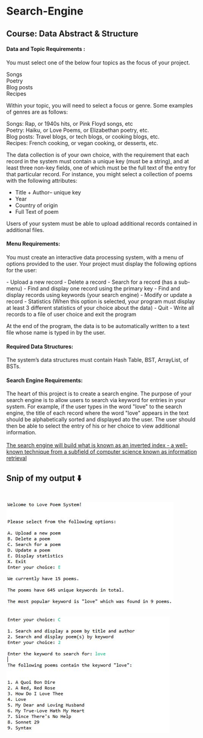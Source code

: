 # Search-Engine 
## Course: Data Abstract & Structure
#### Data and Topic Requirements :
You must select one of the below four topics as the focus of your project. 
<p>
Songs<br />
Poetry<br />
Blog posts <br />
Recipes <br />
</p>

Within your topic, you will need to select a focus or genre. Some examples of genres are as follows: 
<p>
Songs: Rap, or 1940s hits, or Pink Floyd songs, etc <br />
Poetry: Haiku, or Love Poems, or Elizabethan poetry, etc. <br />
Blog posts: Travel blogs, or tech blogs, or cooking blogs, etc. <br />
Recipes: French cooking, or vegan cooking, or desserts, etc. <br />
</p>

The data collection is of your own choice, with the requirement that each record in the system must contain a unique key (must be a string), and at least three non-key fields, one of which must be the full text of the entry for that particular record. For instance, you might select a collection of poems with the following attributes: 

- Title + Author– unique key 
- Year 
- Country of origin 
- Full Text of poem

Users of your system must be able to upload additional records contained in additional files. 

#### Menu Requirements:
You must create an interactive data processing system, with a menu of options provided to the user. Your project must display the following options for the user:
<p>
- Upload a new record 
- Delete a record 
- Search for a record (has a sub-menu) 
 - Find and display one record using the primary key 
 - Find and display records using keywords (your search engine) 
- Modify or update a record 
- Statistics (When this option is selected, your program must display at least 3 different statistics of your choice about the data) 
- Quit 
  - Write all records to a file of user choice and exit the program <br />
</p>

At the end of the program, the data is to be automatically written to a text file whose name is typed in by the user.
#### Required Data Structures:
The system’s data structures must contain Hash Table, BST, ArrayList, of BSTs.
#### Search Engine Requirements:
The heart of this project is to create a search engine. The purpose of your search engine is to allow users to search via keyword for entries in your system. For example, if the user types in the word "love" to the search engine, the title of each record where the word "love" appears in the text should be alphabetically sorted and displayed ato the user. The user should then be able to select the entry of his or her choice to view additional information.<br />
<br />
<ins>The search engine will build what is known as an inverted index - a well-known technique from a subfield of computer science known as information retrieval </ins>

## Snip of my output :arrow_down: <br /><br /> 
![](images/screenshot1.JPG)\
<br />
![](images/screenshot2.JPG)

